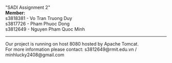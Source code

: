 "SADI Assignment 2"
<br/>
<b>Member:</b>
<br/>
s3818381 - Vo Tran Truong Duy
<br/>
s3817726 - Pham Phuoc Dong
<br/>
s3812649 - Nguyen Pham Quoc Minh
<br/>
<hr/>
Our project is running on host 8080 hosted by Apache Tomcat.
<br/>
For more information please contact: s3812649@rmit.edu.vn / minhlucky2408@gmail.com
